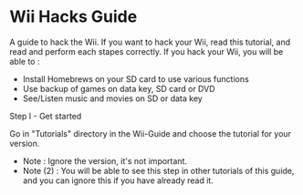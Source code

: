 # Wii Hacks Guide
A guide to hack the Wii.
If you want to hack your Wii, read this tutorial, and read and perform each stapes correctly. 
If you hack your Wii, you will be able to :
- Install Homebrews on your SD card to use various functions
- Use backup of games on data key, SD card or DVD
- See/Listen music and movies on SD or data key

Step I - Get started

Go in "Tutorials" directory in the Wii-Guide and choose the tutorial for your version.
- Note : Ignore the version, it's not important.
- Note (2) : You will be able to see this step in other tutorials of this guide, and you can ignore this if you have already read it.
